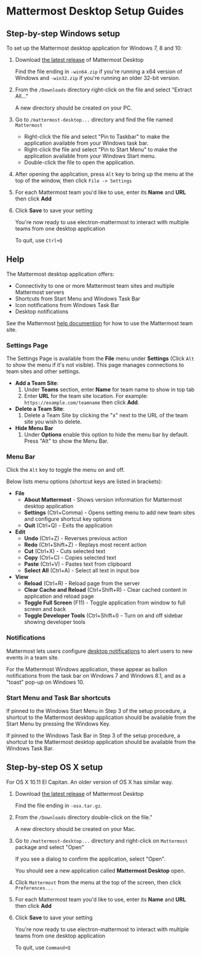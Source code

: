 # Mattermost Desktop Setup Guides

## Step-by-step Windows setup

To set up the Mattermost desktop application for Windows 7, 8 and 10:

1. Download [the latest release](https://github.com/mattermost/desktop/releases) of Mattermost Desktop

   Find the file ending in `-win64.zip` if you're running a x64 version of Windows and `-win32.zip` if you're running an older 32-bit version.

2. From the `/Downloads` directory right-click on the file and select "Extract All..."

   A new directory should be created on your PC.

3. Go to `/mattermost-desktop...` directory and find the file named `Mattermost`

   - Right-click the file and select "Pin to Taskbar" to make the application available from your Windows task bar.
   - Right-click the file and select "Pin to Start Menu" to make the application available from your Windows Start menu.
   - Double-click the file to open the application.

4. After opening the application, press `Alt` key to bring up the menu at the top of the window, then click `File -> Settings`

5. For each Mattermost team you'd like to use, enter its **Name** and **URL** then click **Add**

6. Click **Save** to save your setting

   You're now ready to use electron-mattermost to interact with multiple teams from one desktop application

   To quit, use `Ctrl+Q`

## Help

The Mattermost desktop application offers:

- Connectivity to one or more Mattermost team sites and multiple Mattermost servers
- Shortcuts from Start Menu and Windows Task Bar
- Icon notifications from Windows Task Bar
- Desktop notifications

See the Mattermost [help documention](http://docs.mattermost.com/help/getting-started/signing-in.html) for how to use the Mattermost team site.

### Settings Page

The Settings Page is available from the **File** menu under **Settings** (Click `Alt` to show the menu if it's not visible). This page manages connections to team sites and other settings.

- **Add a Team Site**:
   1. Under **Teams** section, enter **Name** for team name to show in top tab
   2. Enter **URL** for the team site location. For example: `https://example.com/teamname` then click **Add**.
- **Delete a Team Site**:
   1. Delete a Team Site by clicking the "x" next to the URL of the team site you wish to delete.
- **Hide Menu Bar**
   1. Under **Options** enable this option to hide the menu bar by default. Press "Alt" to show the Menu Bar.

### Menu Bar

Click the `Alt` key to toggle the menu on and off.

Below lists menu options (shortcut keys are listed in brackets):

- **File**
  - **About Mattermost** - Shows version information for Mattermost desktop application
  - **Settings** (Ctrl+Comma) - Opens setting menu to add new team sites and configure shortcut key options
  - **Quit** (Ctrl+Q) - Exits the application
- **Edit**
  - **Undo** (Ctrl+Z) - Reverses previous action
  - **Redo** (Ctrl+Shift+Z) - Replays most recent action
  - **Cut** (Ctrl+X) - Cuts selected text
  - **Copy** (Ctrl+C) - Copies selected text
  - **Paste** (Ctrl+V) - Pastes text from clipboard
  - **Select All** (Ctrl+A) - Select all text in input box
- **View**
  - **Reload** (Ctrl+R) - Reload page from the server
  - **Clear Cache and Reload** (Ctrl+Shift+R) - Clear cached content in application and reload page
  - **Toggle Full Screen** (F11) - Toggle application from window to full screen and back
  - **Toggle Developer Tools** (Ctrl+Shift+I) - Turn on and off sidebar showing developer tools

### Notifications

Mattermost lets users configure [desktop notifications](http://docs.mattermost.com/help/getting-started/configuring-notifications.html#desktop-notifications) to alert users to new events in a team site.

For the Mattermost Windows application, these appear as ballon notifications from the task bar on Windows 7 and Windows 8.1, and as a "toast" pop-up on Windows 10.

### Start Menu and Task Bar shortcuts

If pinned to the Windows Start Menu in Step 3 of the setup procedure, a shortcut to the Mattermost desktop application should be available from the Start Menu by pressing the Windows Key.

If pinned to the Windows Task Bar in Step 3 of the setup procedure, a shortcut to the Mattermost desktop application should be available from the Windows Task Bar.


## Step-by-step OS X setup
For OS X 10.11 El Capitan. An older version of OS X has similar way.

1. Download [the latest release](https://github.com/mattermost/desktop/releases) of Mattermost Desktop

   Find the file ending in `-osx.tar.gz`.

2. From the `/Downloads` directory double-click on the file."

   A new directory should be created on your Mac.

3. Go to `/mattermost-desktop...` directory and right-click on `Mattermost` package and select "Open"

   If you see a dialog to confirm the application, select "Open".

   You should see a new application called **Mattermost Desktop** open.

4. Click `Mattermost` from the menu at the top of the screen, then click `Preferences...`

5. For each Mattermost team you'd like to use, enter its **Name** and **URL** then click **Add**

6. Click **Save** to save your setting

   You're now ready to use electron-mattermost to interact with multiple teams from one desktop application

   To quit, use `Command+Q`

